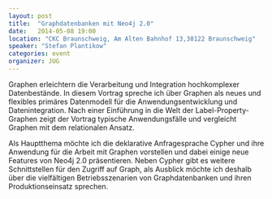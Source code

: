 ```yaml
---
layout: post
title:  "Graphdatenbanken mit Neo4j 2.0"
date:   2014-05-08 19:00
location: "CKC Braunschweig, Am Alten Bahnhof 13,38122 Braunschweig"
speaker: "Stefan Plantikow"
categories: event
organizer: JUG
---
```

Graphen erleichtern die Verarbeitung und Integration hochkomplexer Datenbestände. In diesem Vortrag spreche ich über
Graphen als neues und flexibles primäres Datenmodell für die Anwendungsentwicklung und Datenintegration.
Nach einer Einführung in die Welt der Label-Property-Graphen zeigt der Vortrag typische Anwendungsfälle und vergleicht
Graphen mit dem relationalen Ansatz.

Als Hauptthema möchte ich die deklarative Anfragesprache Cypher und ihre Anwendung für die Arbeit mit Graphen vorstellen
und dabei einige neue Features von Neo4j 2.0 präsentieren. Neben Cypher gibt es weitere Schnittstellen für den Zugriff
auf Graph, als Ausblick möchte ich deshalb über die vielfältigen Betriebsszenarien von Graphdatenbanken und ihren
Produktionseinsatz sprechen.

